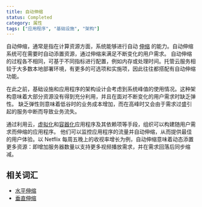 ```yaml
---
title: 自动伸缩
status: Completed
category: 属性
tags: ["应用程序", "基础设施", "架构"]
---
```


自动伸缩，通常是指在计算资源方面，系统能够进行自动 [伸缩](/zh-cn/scalability/) 的能力。自动伸缩系统可在需要时自动添置资源，通过伸缩来满足不断变化的用户需求。
自动伸缩的过程各不相同，可基于不同指标进行配置，例如内存或处理时间。托管云服务相较于大多数本地部署环境，有更多的可选项和实施项，因此往往都搭配有自动伸缩功能。

在此之前，基础设施和应用程序的架构设计会考虑到系统峰值的使用情况。这种架构意味着大部分资源没有得到充分利用，并且在面对不断变化的用户需求时缺乏弹性。
缺乏弹性则意味着低谷时的业务成本增加，而在高峰时又会由于需求过盛引起的服务中断而导致业务流失。

通过利用云，[虚拟化](/zh-cn/virtualization/)和[容器化](/zh-cn/containerization/)应用程序及其依赖项等手段，组织可以构建随用户需求而伸缩的应用程序。
他们可以监控应用程序的流量并自动伸缩，从而提供最佳的用户体验。以 Netflix 每周五晚上的收视率增长为例，自动伸缩意味着动态添置更多资源：即增加服务器数量以支持更多视频播放需求，并在需求回落后同步缩减。

## 相关词汇

* [水平伸缩](/zh-cn/horizontal-scaling/)
* [垂直伸缩](/zh-cn/vertical-scaling/)
